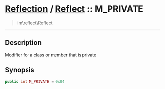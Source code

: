 # [Reflection](reflect.md) / [Reflect](reflect-Reflect.md) :: M_PRIVATE
 > im\reflect\Reflect
____

## Description
Modifier for a class or member that is private

## Synopsis
```php
public int M_PRIVATE = 0x04
```
